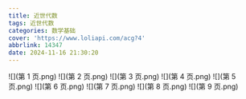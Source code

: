 ```yaml
---
title: 近世代数
tags: 近世代数
categories: 数学基础
cover: 'https://www.loliapi.com/acg?4'
abbrlink: 14347
date: 2024-11-16 21:30:20
---
```

![](第 1 页.png)
![](第 2 页.png)
![](第 3 页.png)
![](第 4 页.png)
![](第 5 页.png)
![](第 6 页.png)
![](第 7 页.png)
![](第 8 页.png)
![](第 9 页.png)
